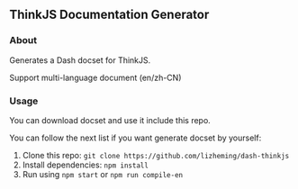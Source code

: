 ## ThinkJS Documentation Generator

### About

Generates a Dash docset for ThinkJS.

Support multi-language document (en/zh-CN)

### Usage

You can download docset and use it include this repo. 

You can follow the next list if you want generate docset by yourself:

1. Clone this repo: `git clone https://github.com/lizheming/dash-thinkjs`
2. Install dependencies: `npm install`
3. Run using `npm start` or `npm run compile-en`

